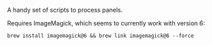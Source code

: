 A handy set of scripts to process panels.

Requires ImageMagick, which seems to currently work with version 6:
```
brew install imagemagick@6 && brew link imagemagick@6 --force
```
